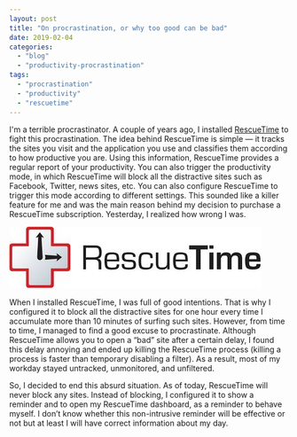 ```yaml
---
layout: post
title: "On procrastination, or why too good can be bad"
date: 2019-02-04
categories: 
  - "blog"
  - "productivity-procrastination"
tags: 
  - "procrastination"
  - "productivity"
  - "rescuetime"
---
```


I'm a terrible procrastinator. A couple of years ago, I installed [RescueTime](https://www.rescuetime.com/dashboard) to fight this procrastination. The idea behind RescueTime is simple — it tracks the sites you visit and the application you use and classifies them according to how productive you are. Using this information, RescueTime provides a regular report of your productivity. You can also trigger the productivity mode, in which RescueTime will block all the distractive sites such as Facebook, Twitter, news sites, etc. You can also configure RescueTime to trigger this mode according to different settings. This sounded like a killer feature for me and was the main reason behind my decision to purchase a RescueTime subscription. Yesterday, I realized how wrong I was.

![RescueTime logo](/assets/images/2019/02/rescuetimelogo.jpeg)

When I installed RescueTime, I was full of good intentions. That is why I configured it to block all the distractive sites for one hour every time I accumulate more than 10 minutes of surfing such sites. However, from time to time, I managed to find a good excuse to procrastinate. Although RescueTime allows you to open a “bad” site after a certain delay, I found this delay annoying and ended up killing the RescueTime process (killing a process is faster than temporary disabling a filter). As a result, most of my workday stayed untracked, unmonitored, and unfiltered.

So, I decided to end this absurd situation. As of today, RescueTime will never block any sites. Instead of blocking, I configured it to show a reminder and to open my RescueTime dashboard, as a reminder to behave myself. I don’t know whether this non-intrusive reminder will be effective or not but at least I will have correct information about my day.
